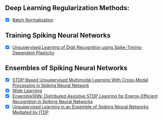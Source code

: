 ## Deep Learning Regularization Methods:

* [x] [Batch Normalization](batch_norm.md)

## Training Spiking Neural Networks

* [x] [Unsupervised Learning of Digit Recognition using Spike-Timing-Dependent Plasticity](unsup_stdp_excit_inhib_population_training.md)

## Ensembles of Spiking Neural Networks

* [x] [STDP-Based Unsupervised Multimodal Learning With Cross-Modal Processing in Spiking Neural Network](snn_ensemble_multi_modal_application.md)
* [x] [Wide Learning](snn_ensemble_wide_learning.md)
* [x] [EnsembleSNN: Distributed Assistive STDP Leanring for Energy-Efficient Recognition in Spiking Neural Networks](snn_ensemble_EnsembleSNN.md)
* [x] [Unsupervised Learning in an Ensemble of Spiking Neural Networks Mediated by ITDP](snn_ensemble_itdp_ensemble.md)

